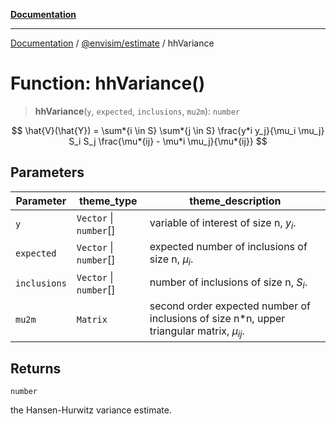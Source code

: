 [**Documentation**](../../../README.md)

---

[Documentation](../../../README.md) / [@envisim/estimate](../README.md) / hhVariance

# Function: hhVariance()

> **hhVariance**(`y`, `expected`, `inclusions`, `mu2m`): `number`

$$ \hat{V}(\hat{Y}) = \sum*{i \in S} \sum*{j \in S} \frac{y*i y_j}{\mu_i \mu_j} S_i S_j \frac{\mu*{ij} - \mu*i \mu_j}{\mu*{ij}} $$

## Parameters

| Parameter    | theme_type             | theme_description                                                                             |
| ------------ | ---------------------- | --------------------------------------------------------------------------------------------- |
| `y`          | `Vector` \| `number`[] | variable of interest of size n, $y_i$.                                                        |
| `expected`   | `Vector` \| `number`[] | expected number of inclusions of size n, $\mu_i$.                                             |
| `inclusions` | `Vector` \| `number`[] | number of inclusions of size n, $S_i$.                                                        |
| `mu2m`       | `Matrix`               | second order expected number of inclusions of size n\*n, upper triangular matrix, $\mu_{ij}$. |

## Returns

`number`

the Hansen-Hurwitz variance estimate.
